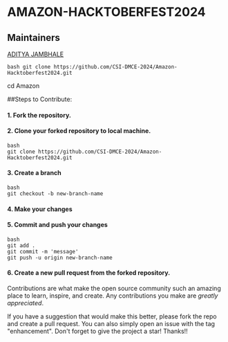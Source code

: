 # AMAZON-HACKTOBERFEST2024

## Maintainers

[ADITYA JAMBHALE](https://github.com/Aditya-jambhale)

```
bash git clone https://github.com/CSI-DMCE-2024/Amazon-Hacktoberfest2024.git
```
cd Amazon 


##Steps to Contribute:

#### 1. Fork the repository.

#### 2. Clone your forked repository to local machine.
```
bash
git clone https://github.com/CSI-DMCE-2024/Amazon-Hacktoberfest2024.git
```

#### 3. Create a branch
```
bash
git checkout -b new-branch-name
```

#### 4. Make your changes

#### 5. Commit and push your changes
```
bash
git add .
git commit -m 'message'
git push -u origin new-branch-name
```

#### 6. Create a new pull request from the forked repository.

Contributions are what make the open source community such an amazing place to learn, inspire, and create. Any contributions you make are *greatly appreciated*.

If you have a suggestion that would make this better, please fork the repo and create a pull request. You can also simply open an issue with the tag "enhancement".
Don't forget to give the project a star! Thanks!!
    
